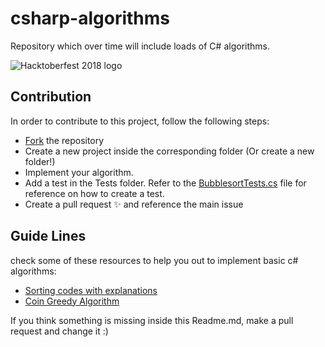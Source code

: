 # csharp-algorithms
Repository which over time will include loads of C# algorithms.

![Hacktoberfest 2018 logo](https://i.imgur.com/TRdON5V.png)

## Contribution

In order to contribute to this project, follow the following steps:

- [Fork](https://help.github.com/articles/fork-a-repo/) the repository
- Create a new project inside the corresponding folder (Or create a new folder!)
- Implement your algorithm.
- Add a test in the Tests folder. Refer to the [BubblesortTests.cs](https://github.com/bashbers/csharp-algorithms/blob/master/Tests/sort/BubblesortTests.cs) file for reference on how to create a test.
- Create a pull request :sparkles: and reference the main issue

## Guide Lines

check some of these resources to help you out to implement basic c# algorithms: 

- [Sorting codes with explanations](http://anh.cs.luc.edu/170/notes/CSharpHtml/sorting.html)
- [Coin Greedy Algorithm](https://www.csharpstar.com/csharp-coin-change-problem-greedy-algorithm/)

If you think something is missing inside this Readme.md, make a pull request and change it :)
